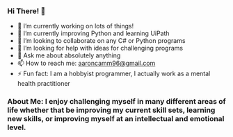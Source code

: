 ### Hi There! 👋

- 🔭 I’m currently working on lots of things!
- 🌱 I’m currently improving Python and learning UiPath
- 👯 I’m looking to collaborate on any C# or Python programs
- 🤔 I’m looking for help with ideas for challenging programs
- 💬 Ask me about absolutely anything
- 📫 How to reach me: aaroncamm96@gmail.com
- ⚡ Fun fact: I am a hobbyist programmer, I actually work as a mental health practitioner

### About Me: I enjoy challenging myself in many different areas of life whether that be improving my current skill sets, learning new skills, or improving myself at an intellectual and emotional level. 
